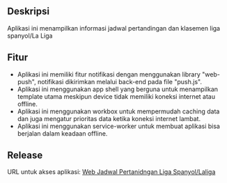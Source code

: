 ## Deskripsi
Aplikasi ini menampilkan informasi jadwal pertandingan dan klasemen liga spanyol/La Liga

## Fitur
- Aplikasi ini memiliki fitur notifikasi dengan menggunakan library "web-push", notifikasi dikirimkan melalui back-end pada file "push.js".
- Aplikasi ini menggunakan app shell yang berguna untuk menampilkan template utama meskipun device tidak memiliki koneksi internet atau offline.
- Aplikasi ini menggunakan workbox untuk mempermudah caching data dan juga mengatur prioritas data ketika koneksi internet lambat.
- Aplikasi ini menggunakan service-worker untuk membuat aplikasi bisa berjalan dalam keadaan offline.

## Release
URL untuk akses aplikasi: 
[Web Jadwal Pertanidngan Liga Spanyol/Laliga](https://submission2-v1.web.app/)

